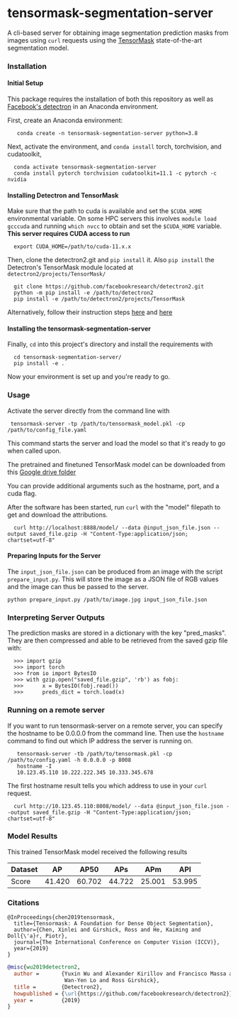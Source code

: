 # tensormask-segmentation-server
A cli-based server for obtaining image segmentation prediction masks from images using `curl` requests using the [TensorMask](https://arxiv.org/pdf/1903.12174.pdf) state-of-the-art segmentation model.

### Installation

#### Initial Setup

This package requires the installation of both this repository as well as [Facebook's detectron](https://github.com/facebookresearch/detectron2) in an Anaconda environment.

First, create an Anaconda environment:

       conda create -n tensormask-segmentation-server python=3.8

Next, activate the environment, and `conda install` torch, torchvision, and cudatoolkit,

      conda activate tensormask-segmentation-server
      conda install pytorch torchvision cudatoolkit=11.1 -c pytorch -c nvidia

#### Installing Detectron and TensorMask

Make sure that the path to cuda is available and set the `$CUDA_HOME` environmental variable. On some HPC servers this involves `module load gcccuda` and running `which nvcc` to obtain and set the `$CUDA_HOME` variable. **This server requires CUDA access to run**

      export CUDA_HOME=/path/to/cuda-11.x.x

Then, clone the detectron2.git and `pip install` it.  Also `pip install` the Detectron's TensorMask module located at `detectron2/projects/TensorMask/`

      git clone https://github.com/facebookresearch/detectron2.git
      python -m pip install -e /path/to/detectron2
      pip install -e /path/to/detectron2/projects/TensorMask

Alternatively, follow their instruction steps [here](https://detectron2.readthedocs.io/en/latest/tutorials/install.html) and [here](https://github.com/facebookresearch/detectron2/tree/master/projects/TensorMask)

#### Installing the tensormask-segmentation-server

Finally, `cd` into this project's directory and install the requirements with

      cd tensormask-segmentation-server/
      pip install -e .
 
Now your environment is set up and you're ready to go.

### Usage

Activate the server directly from the command line with

	 tensormask-server -tp /path/to/tensormask_model.pkl -cp /path/to/config_file.yaml

This command starts the server and load the model so that it's ready to go when called upon.

The pretrained and finetuned TensorMask model can be downloaded from this [Google drive folder](https://drive.google.com/drive/folders/1s4xvls62Z8uPAXW2jUu96Q2w1OinyEy6?usp=sharing)

You can provide additional arguments such as the hostname, port, and a cuda flag.

After the software has been started, run `curl` with the "model" filepath to get and download the attributions.

      curl http://localhost:8888/model/ --data @input_json_file.json --output saved_file.gzip -H "Content-Type:application/json; chartset=utf-8"

#### Preparing Inputs for the Server

The `input_json_file.json` can be produced from an image with the script `prepare_input.py`. This will store the image as a JSON file of RGB values and the image can thus be passed to the server.

    python prepare_input.py /path/to/image.jpg input_json_file.json

### Interpreting Server Outputs

The prediction masks are stored in a dictionary with the key "pred_masks".  They are then compressed and able to be retrieved from the saved gzip file with:

      >>> import gzip
      >>> import torch
      >>> from io import BytesIO
      >>> with gzip.open("saved_file.gzip", 'rb') as fobj:
      >>>      x = BytesIO(fobj.read())
      >>>      preds_dict = torch.load(x)


### Running on a remote server

If you want to run tensormask-server on a remote server, you can specify the hostname to be 0.0.0.0 from the command line.  Then use the `hostname` command to find out which IP address the server is running on.

       tensormask-server -tb /path/to/tensormask.pkl -cp /path/to/config.yaml -h 0.0.0.0 -p 8008
       hostname -I
       10.123.45.110 10.222.222.345 10.333.345.678

The first hostname result tells you which address to use in your `curl` request.

      curl http://10.123.45.110:8008/model/ --data @input_json_file.json --output saved_file.gzip -H "Content-Type:application/json; chartset=utf-8"


### Model Results

This trained TensorMask model received the following results

| Dataset |   AP   |  AP50  |   APs  |   APm  |   APl  |
|---------|:------:|:------:|:------:|:------:|:------:|
|  Score  | 41.420 | 60.702 | 44.722 | 25.001 | 53.995 |


### Citations

```
@InProceedings{chen2019tensormask,
  title={Tensormask: A Foundation for Dense Object Segmentation},
  author={Chen, Xinlei and Girshick, Ross and He, Kaiming and Doll{\'a}r, Piotr},
  journal={The International Conference on Computer Vision (ICCV)},
  year={2019}
}
```

```BibTeX
@misc{wu2019detectron2,
  author =       {Yuxin Wu and Alexander Kirillov and Francisco Massa and
                  Wan-Yen Lo and Ross Girshick},
  title =        {Detectron2},
  howpublished = {\url{https://github.com/facebookresearch/detectron2}},
  year =         {2019}
}
```